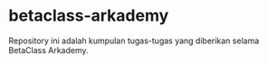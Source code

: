 # betaclass-arkademy

Repository ini adalah kumpulan tugas-tugas yang diberikan selama BetaClass Arkademy.
